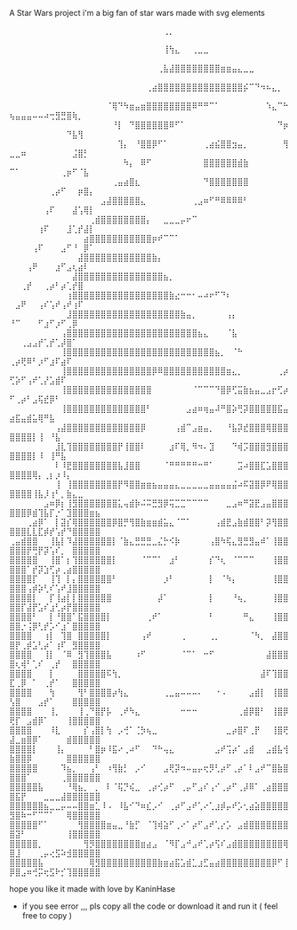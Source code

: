 A Star Wars project
i'm a big fan of star wars
made with svg elements

⠀⠀⠀⠀⠀⠀⠀⠀⠀⠀⠀⠀⠀⠀⠀⠀⠀⠀⠀⠀⠀⠀⠀⠀⠀⠀⠀⢀⡀⠀⠀⠀⠀⠀⠀⠀⠀⠀⠀⠀⠀⠀⠀⠀⠀⠀⠀⠀⠀⠀⠀⠀⠀⠀⠀⠀⠀⠀⠀⠀⠀⠀⠀⠀⠀
⠀⠀⠀⠀⠀⠀⠀⠀⠀⠀⠀⠀⠀⠀⠀⠀⠀⠀⠀⠀⠀⠀⠀⠀⠀⠀⠀⢸⢳⣄⠀⠀⢀⣀⣀⠀⠀⠀⠀⠀⠀⠀⠀⠀⠀⠀⠀⠀⠀⠀⠀⠀⠀⠀⠀⠀⠀⠀⠀⠀⠀⠀⠀⠀⠀
⠀⠀⠀⠀⠀⠀⠀⠀⠀⠀⠀⠀⠀⠀⠀⠀⠀⠀⠀⠀⠀⠀⠀⠀⠀⠀⢀⣧⣼⣿⣿⣿⣿⣿⣿⣿⣿⣶⣶⣤⣄⣀⣀⠀⠀⠀⠀⠀⠀⠀⠀⠀⠀⠀⠀⠀⠀⠀⠀⠀⠀⠀⠀⠀⠀
⠀⠀⠀⠀⠀⠀⠀⠀⠀⠀⠀⠀⠀⠀⠀⠀⠀⠀⠀⠀⠀⠀⠀⠀⢀⣴⣿⣿⣿⣿⣿⣿⣿⣿⣿⣿⣿⣿⣿⣿⣿⡮⠉⠙⠲⠦⣄⡀⠀⠀⠀⠀⠀⠀⠀⠀⠀⠀⠀⠀⠀⠀⠀⠀⠀
⠀⠀⠀⠀⠀⠀⠀⠀⠀⠀⠀⠀⠀⠀⠀⠀⠀⠈⢿⠙⠳⣶⣤⣶⣿⣿⣿⣿⣿⣿⣿⣿⠿⠛⠛⠉⠁⠀⠀⠀⠀⠀⠀⠀⠀⠱⣄⠉⠓⢦⣤⣤⣤⠤⠤⠴⢒⣻⣛⣿⢷⡀⠀⠀⠀
⠀⠀⠀⠀⠀⠀⠀⠀⠀⠀⠀⠀⠀⠀⠀⠀⠀⠀⠘⡇⠀⠙⣿⣿⣿⣿⣿⣿⠿⠋⠁⠀⠀⠀⠀⠀⠀⠀⠀⠀⠀⠀⠀⠀⠀⠀⠀⠙⡶⠀⠀⠀⠀⠀⠀⠀⠀⠀⠀⠙⣧⢻⠀⠀⠀
⠀⠀⠀⠀⠀⠀⠀⠀⠀⠀⠀⠀⠀⠀⠀⠀⠀⠀⠀⢹⡄⠀⠘⣿⣿⡿⠋⠁⠀⠀⠀⠀⠀⠀⢀⣴⣮⣿⣿⣲⣤⡀⠀⠀⠀⠀⠀⠀⢻⣀⣀⠶⠀⠀⠀⠀⠀⠀⠀⠀⣨⣿⡃⠀⠀
⠀⠀⠀⠀⠀⠀⠀⠀⠀⠀⠀⠀⠀⠀⠀⠀⠀⠀⠀⠀⠳⡄⠀⠿⠋⠀⠀⠀⠀⠀⠀⠀⠀⠀⣿⣿⣿⣿⣿⣿⣾⣷⠀⠀⠀⠀⠀⠀⠀⠉⠁⠀⠀⠀⠀⠀⠀⠀⢀⡶⠋⠈⣧⠀⠀
⠀⠀⠀⠀⠀⠀⠀⠀⠀⠀⠀⠀⠀⠀⠀⠀⠀⠀⢀⣤⣴⣿⣆⠀⠀⠀⠀⠀⠀⠀⠀⠀⠀⠀⠙⣿⣿⣿⣿⣿⣿⣿⠀⠀⠀⠀⠀⠀⠀⠀⠀⠀⠀⠀⠀⠀⢀⡴⠋⠀⠀⡶⣿⡄⠀
⠀⠀⠀⠀⠀⠀⠀⠀⠀⠀⠀⠀⠀⠀⠀⠀⣠⣼⣿⣿⣿⣿⣿⣄⠀⠀⠀⠀⠀⠀⠀⠀⢀⣠⠶⠋⠛⠿⠿⠿⠿⠃⠀⠀⠀⠀⠀⠀⠀⠀⠀⠀⠀⠀⠀⢠⠏⠀⠀⠀⣼⢡⢿⡇⠀
⠀⠀⠀⠀⠀⠀⠀⠀⠀⠀⠀⠀⠀⠀⢀⣾⣿⣿⣿⣿⣿⣿⣿⣿⡄⠀⠀⣀⣀⣀⡤⠖⠉⠀⠀⠀⠀⠀⠀⠀⠀⠀⠀⠀⠀⠀⠀⠀⠀⠀⠀⠀⠀⠀⢰⠏⠀⠀⠀⣸⢁⡞⣼⡇⠀
⠀⠀⠀⠀⠀⠀⠀⠀⠀⠀⠀⠀⠀⣴⣿⣿⣿⣿⣿⣿⣿⣿⣿⣿⣿⡶⠞⠉⠉⠁⠀⠀⠀⠀⠀⠀⠀⠀⠀⠀⠀⠀⠀⠀⠀⠀⠀⠀⠀⠀⠀⠀⠀⢠⠏⠀⠀⠀⣠⠋⠘⠀⡿⠁⠀
⠀⠀⠀⠀⠀⠀⠀⠀⠀⠀⠀⠀⣼⣿⣿⣿⣿⣿⣿⣿⣿⣿⣿⣿⣿⣷⡄⠀⠀⠀⠀⠀⠀⠀⠀⠀⠀⠀⠀⠀⠀⠀⠀⠀⠀⠀⠀⠀⠀⠀⠀⠀⢠⠟⠀⠀⠀⣰⠋⣠⢆⣴⠇⠀⠀
⠀⠀⠀⠀⠀⠀⠀⠀⠀⠀⠀⣼⣿⣿⣿⣿⣿⣿⣿⣿⣿⣿⣿⣿⣿⣿⣿⣦⡀⠀⠀⠀⠀⠀⠀⠀⠀⠀⠀⠀⠀⠀⠀⠀⠀⠀⠀⠀⠀⠀⠀⢀⡞⠀⠀⢀⡴⠃⡴⢁⡞⣿⠀⠀⠀
⠀⠀⠀⠀⠀⠀⠀⠀⠀⠀⢰⣿⣿⣿⣿⣿⣿⣿⣿⣿⣿⣿⣿⣿⣿⣿⣿⣿⣷⣔⠒⠒⠂⠤⠴⠖⠋⠙⠆⠀⠀⠀⠀⠀⠀⠀⠀⠀⠀⠀⣠⠟⠀⠀⢠⠎⢡⠞⢠⠞⢰⠏⠀⠀⠀
⠀⠀⠀⠀⠀⠀⠀⠀⠀⠀⣸⣿⣿⣿⣿⣿⣿⣿⣿⣿⣿⣿⣿⣿⣿⣿⣿⣿⣿⣿⣷⣤⡀⠀⠀⠀⠀⠀⢠⡄⠀⠀⠀⠀⠀⠀⠀⠀⠀⠘⠉⠀⠀⠀⠋⣰⠋⡰⠋⢀⡿⠀⠀⠀⠀
⠀⠀⠀⠀⠀⠀⠀⠀⠀⢠⣿⣿⣿⣿⣿⣿⣿⣿⣿⣿⣿⣿⣿⣿⣿⣿⣿⣿⣿⣿⣿⣿⣿⣦⣄⠀⠀⠀⠈⣧⠀⠀⠀⠀⠀⠀⠀⠀⠀⠀⠀⢀⣠⣠⡞⢁⡞⢁⡼⣿⠁⠀⠀⠀⠀
⠀⠀⠀⠀⠀⠀⠀⠀⠀⢸⣿⣿⣿⣿⣿⣿⣿⣿⣿⣿⣿⣿⣿⣿⣿⣿⣿⣿⣿⣿⣿⣿⣿⣿⣿⣿⣦⡀⠀⠈⠓⠀⠀⠀⠀⠀⠀⠀⠀⢀⡴⢟⠿⠃⡰⠋⣰⠏⣴⠏⠀⠀⠀⠀⠀
⠀⠀⠀⠀⠀⠀⠀⠀⠀⢸⣿⣿⣿⣿⣿⣿⣿⣿⣿⣿⣿⣿⣿⣿⣿⡿⠿⣿⣿⣿⣿⣿⣿⣿⣿⣿⣿⣿⣶⣄⡀⠀⠀⠀⠀⠀⠀⢀⡴⢋⡵⠋⢠⠞⢁⡜⣡⣾⠏⠀⠀⠀⠀⠀⠀
⠀⠀⠀⠀⠀⠀⠀⠀⠀⢸⣿⣿⣿⣿⣿⣿⣿⣿⣿⣿⣿⣿⣿⣿⣿⠀⠀⠀⠀⠀⠀⠀⠈⠉⠉⠉⠙⣿⡿⢋⣭⣷⣦⣤⣀⣠⡖⢋⡴⠋⢀⡴⠃⣠⢯⣞⡿⠃⠀⠀⠀⠀⠀⠀⠀
⠀⠀⠀⠀⠀⠀⠀⠀⠀⢸⣿⣿⣿⣿⣿⣿⣿⣿⣿⣿⣿⣿⣿⣿⠃⠀⠀⠀⠀⠀⠀⣠⣴⠶⢶⣤⠼⠛⣿⡵⢛⡽⣿⣿⣿⣿⣿⣯⣤⣴⣯⣤⣾⣥⢿⠛⣧⠀⠀⠀⠀⠀⠀⠀⠀
⠀⠀⠀⠀⠀⠀⠀⠀⢠⣼⣿⣿⣿⣿⣿⣿⣿⣿⣿⣿⣿⣿⣿⡿⠀⠀⠀⠀⠀⢠⣾⠉⣠⣶⣤⡀⠀⠀⠘⣧⡽⣞⣿⣿⣿⢿⣿⣿⣿⣿⣿⣿⣿⡇⢸⠀⠘⣧⠀⠀⠀⠀⠀⠀⠀
⠀⠀⠀⠀⠀⠀⠀⠀⣸⣇⢹⣿⣿⣿⣿⣿⣿⣿⣿⡟⢸⣿⣿⠇⠀⠀⠀⠀⣰⠏⢿⡀⠻⠲⠄⣹⠀⠀⠀⠙⢾⡩⣿⣿⣿⣻⣿⣿⣿⣿⣿⣿⣿⡇⠸⠀⢸⠛⣧⠀⠀⠀⠀⠀⠀
⠀⠀⠀⠀⠀⠀⠀⠀⠇⠸⣟⣿⣿⣿⣿⣿⣿⣿⣿⣧⣸⣿⣿⠀⠀⠀⠀⠈⠛⠛⠛⠛⠛⠒⠛⠁⠀⠀⠀⠀⣩⠴⣿⣿⣏⣡⣿⣿⣿⣿⣿⣿⣿⢿⡄⢀⡆⡰⠸⡄⠀⠀⠀⠀⠀
⠀⠀⠀⠀⠀⠀⠀⠀⢸⠀⢸⣿⣿⣿⣿⣿⣿⣿⣿⡟⠻⣿⣿⣶⣶⣦⣤⣤⣤⣄⣀⣀⣀⣀⣀⣤⣤⣤⣤⣬⠴⠯⣽⣿⡿⠟⢿⣿⣿⣿⣿⣿⣿⢸⣧⡸⢰⠃⡀⣷⣄⣀⠀⠀⠀
⠀⠀⠀⠀⠀⠀⣠⠶⡿⡆⢸⣻⣿⣿⣿⣿⣿⣿⣿⣅⢤⣾⡷⠬⠭⣛⣻⡿⢭⣉⣉⠉⠉⠉⠉⠀⠀⠀⣀⣠⠶⠛⣽⣟⣠⣤⣿⣿⣿⣿⣿⣿⡿⣾⢹⣧⡏⡐⠁⣹⣿⣿⣿⣶⣦
⠀⠀⠀⢀⣴⡿⠁⠀⡇⣽⡎⢿⣿⣿⣿⣿⣿⣿⡿⣿⡛⢻⣿⣷⣶⣶⣾⣥⣄⠈⠉⠁⠀⠀⠀⠀⢠⣾⣟⣠⣷⣾⣿⣿⠃⡽⢻⣿⣿⣿⣿⣿⣇⣇⣏⡾⡞⢡⡞⠙⣿⣿⣿⣿⣿
⢀⣤⣾⣿⣿⠀⠀⢸⣧⡇⠹⣼⣿⣿⣿⣿⣿⣿⡇⠈⣷⣄⣛⣛⣛⣀⣌⡓⠪⡷⠀⠀⠀⠀⠀⢠⣿⠳⢯⣄⣻⣛⣻⣤⠾⠁⢸⣿⣿⣿⣿⣿⡟⢛⡟⡽⢡⠎⡀⠀⣿⣿⣿⣿⣿
⣿⣿⣿⣿⣿⠀⠀⢸⣿⠁⡆⢹⣿⣿⣿⣿⣿⣿⡇⠀⠀⠀⠀⠈⠉⠉⠁⠀⣰⠃⠀⠀⠀⠀⠀⡎⠙⢆⠀⠈⠉⠉⠉⠀⠀⠀⢸⣿⣿⣿⣿⣿⠁⡞⡽⣱⢋⡴⢀⣴⣿⣿⣿⣿⣿
⣿⣿⣿⣿⡏⠀⠀⢸⢹⠀⡇⡄⣿⣿⣿⣿⣿⣿⠃⠀⠀⠀⠀⠀⠀⠀⠀⡰⠃⠀⠀⠀⠀⠀⠀⡇⠀⠈⠳⡄⠀⠀⠀⠀⠀⠀⢸⣿⣿⣿⣿⣿⢠⡾⡵⢃⠎⢡⠞⣸⣿⣿⣿⣿⣿
⣿⣿⣿⣿⡇⠀⠀⡏⢸⣴⡇⡇⣿⣿⣿⣿⣿⣿⠀⠀⠀⠀⠀⠀⠀⠀⡼⠁⠀⠀⠀⠀⠀⠀⠀⡇⠀⠀⠀⠘⢦⡀⠀⠀⠀⠀⢸⣿⣿⣿⣿⡏⣼⡟⣡⠎⣰⢃⡴⡟⣿⣿⣿⣿⣿
⣿⣿⣿⣿⠃⠀⠀⡇⠘⣿⣿⠁⣯⣿⣿⣿⣿⡇⠀⠀⠀⠀⠀⠀⢀⠞⠁⠀⠀⠀⠀⠀⠀⠀⠀⠃⠀⠀⠀⠀⠀⠛⣄⠀⠀⠀⢸⣿⣿⣿⣿⡐⢨⡿⢃⡞⡡⠊⣰⠁⣿⣿⣿⣿⣿
⣿⣿⣿⣿⠀⠀⢰⡇⠀⢹⣿⠀⣿⣿⣿⣿⣿⡇⠀⠀⠀⠀⠀⢠⠞⠀⠀⠀⠀⠀⢀⠀⠀⠀⠀⢀⡀⠀⠀⠀⠀⠀⠈⠳⡀⠀⣼⣿⣿⣿⡟⢀⡾⣡⢃⡴⠁⢰⠏⠀⣻⣿⣿⣿⣿
⣿⣿⣿⣿⠀⠀⢸⡇⠀⠈⠿⠀⣻⢹⣿⣿⣿⣧⠀⠀⠀⠀⠰⠋⠀⠀⠀⠀⠀⠀⠈⠉⠁⠀⠒⠋⠀⠀⠀⠀⠀⠀⠀⠀⠀⣼⣿⣿⣿⣿⢆⢾⠃⢁⠎⠀⢀⡞⠀⠀⣿⣿⣿⣿⣿
⣿⣿⣿⣿⠀⠀⠀⡇⠀⠀⠀⠀⣿⣿⣿⣿⣿⠯⢳⡀⠀⠀⠀⠀⠀⠀⠀⠀⠀⠀⠀⠀⠀⠀⠀⠀⠀⠀⠀⠀⠀⠀⠀⠀⣼⠏⢹⣿⣿⣏⢀⡿⠀⠁⠀⢀⡞⠁⠀⠀⣿⣿⣿⣿⣿
⣿⣿⣿⣿⠀⠀⠀⢳⠀⠀⠀⠀⢻⠃⣿⣿⣿⣿⡴⢳⣄⠀⠀⠀⠀⠀⠀⢀⣀⣤⠤⠤⠤⠄⠀⠀⠐⠠⠀⠀⠀⠀⣠⣾⡇⠀⢸⣿⣿⢣⣿⠀⠀⠀⣠⡞⠁⠀⠀⠀⣿⣿⣿⣿⣿
⣿⣿⣿⣿⠀⠀⠀⢸⡀⠀⠀⠀⢸⢀⠙⣿⡟⡧⠀⢀⠞⠳⣄⠀⠀⠀⠀⠀⠀⠀⠒⠒⠒⠀⠀⠀⠀⠀⠀⠀⢀⣾⡿⣿⠃⠀⢸⣿⡿⢟⡏⠀⣠⣾⡿⠁⠀⠀⠀⢸⣿⣿⣿⣿⣿
⣿⣿⣿⣿⠀⠀⠀⠸⣇⠀⠀⠀⠀⡎⢠⣿⡇⢳⠀⡠⢚⠁⢈⡳⢦⣀⠀⠀⠀⠀⠀⠀⠀⠀⠀⠀⠀⠀⣀⡴⣿⠏⢀⡟⠀⠀⢸⣿⢟⣼⣀⣶⣿⡿⠁⠀⠀⠀⠀⣾⣿⣿⣿⣿⣿
⣿⣿⣿⣿⡇⠀⠀⠀⢸⡄⠀⠀⠀⠀⠃⣿⡶⠸⣯⠔⢀⠴⠋⠀⠀⠙⠓⢤⣄⠀⠀⠀⠀⠀⠀⠀⣠⠞⢩⡴⠁⣠⣾⠀⠀⣠⣾⣧⢺⣷⣿⣿⡿⠀⠀⠀⠀⠀⠀⣿⣿⣿⣿⣿⣿
⣿⣿⣿⣿⣿⠀⠀⠀⠀⠹⣦⡀⠀⠀⢠⠃⠀⠰⢻⣷⡃⠀⡠⠊⠀⠀⠀⣠⢟⡽⠲⠤⣤⡤⢖⡻⢃⡴⠋⢀⡴⠁⠇⣠⠞⠉⣿⣷⣿⣿⣿⣿⠁⠀⠀⠀⠀⠀⢀⣿⣿⣿⣿⣿⣿
⣿⣿⣿⣿⣿⣧⠀⠀⠀⠀⠘⢿⣦⡀⠀⡀⠀⠇⠈⢯⡙⢮⣀⠀⢀⡴⢊⡴⠋⠀⢀⡤⠋⣠⠎⢠⠊⢀⡴⠋⢀⡼⠿⠁⢀⣴⣿⣿⣿⣿⣯⡟⠀⠀⠀⣀⣀⣀⣼⣿⣿⣿⣿⣿⣿
⣿⣿⣿⣿⣿⣿⣦⣀⣀⡤⠤⠤⣿⣿⣶⣁⠸⠠⠀⠸⣧⠊⠙⠶⣎⡠⠊⠀⢀⡴⠋⣠⠞⢁⠔⢁⣰⡾⡤⠞⡡⢂⣴⣵⣿⣿⣿⣿⣿⣻⣿⠷⠒⠋⠉⠉⠁⠀⠀⢿⣿⣿⣿⣿⣿
⣿⣿⣿⣿⣿⠋⠁⠀⠀⠀⠀⠀⢻⣿⣿⣿⣿⣶⣤⣀⠘⣷⡋⠀⠈⢹⢾⣵⠋⢀⠔⠁⡴⠋⣠⠞⢁⡔⡡⠀⣠⣾⣿⣿⣿⣿⣿⣿⣿⣿⣽⠃⠀⠀⠀⠀⠀⠀⠀⢸⣿⣿⣿⣿⣿
⣿⣿⣿⣿⣿⡀⠀⠀⠀⠀⠀⠀⠀⢻⡻⣿⣿⣿⣿⣿⣿⣿⣿⣶⣴⣠⠀⠈⠻⡏⣠⠚⣠⠞⢁⡴⢫⠎⣠⣾⣿⣿⣿⣿⣿⣿⣿⣿⢿⣿⣸⠀⠀⠀⢀⡤⢔⣫⠵⣺⣿⣿⣿⣿⣿
⣿⣿⣿⣿⣿⣧⠀⠀⠀⠀⠀⠀⠀⠀⢿⣻⣿⣿⣿⣿⣿⣿⣿⣿⣿⣿⣷⣶⣴⣯⣡⣾⣁⣰⣋⣤⣴⣿⣿⣿⣿⣿⣿⣿⣿⣿⡿⠋⢸⡿⣿⣠⠶⢚⡭⢖⣫⠗⡊⢹⣿⣿⣿⣿⣿

hope you like it
made with love by KaninHase

* if you see error ,,, pls copy all the code or download it and run it ( feel free to copy )
